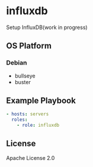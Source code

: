 influxdb
=================

Setup InfluxDB(work in progress)

OS Platform
-----------------

### Debian

- bullseye
- buster

Example Playbook
--------------

```yaml
- hosts: servers
  roles:
    - role: influxdb
```

License
--------------

Apache License 2.0
